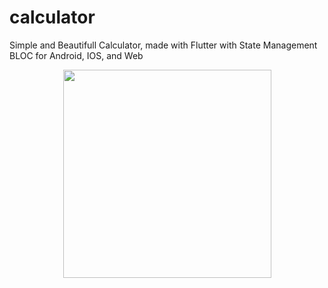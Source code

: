 # calculator

Simple and Beautifull Calculator, made with Flutter with State Management BLOC for Android, IOS, and Web

<p align="center"><img src="https://user-images.githubusercontent.com/54095238/194518330-426add2c-815b-4972-aabc-39a068b01990.png" width="333"></p>
